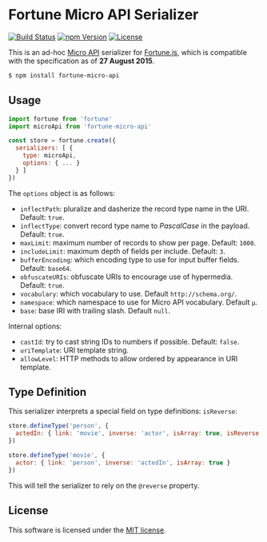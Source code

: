 # Fortune Micro API Serializer

[![Build Status](https://img.shields.io/travis/fortunejs/fortune-micro-api/master.svg?style=flat-square)](https://travis-ci.org/fortunejs/fortune-micro-api)
[![npm Version](https://img.shields.io/npm/v/fortune-micro-api.svg?style=flat-square)](https://www.npmjs.com/package/fortune)
[![License](https://img.shields.io/npm/l/fortune-micro-api.svg?style=flat-square)](https://raw.githubusercontent.com/fortunejs/fortune-micro-api/master/LICENSE)

This is an ad-hoc [Micro API](http://micro-api.org) serializer for [Fortune.js](http://fortunejs.com), which is compatible with the specification as of **27 August 2015**.

```sh
$ npm install fortune-micro-api
```


## Usage

```js
import fortune from 'fortune'
import microApi from 'fortune-micro-api'

const store = fortune.create({
  serializers: [ {
    type: microApi,
    options: { ... }
  } ]
})
```

The `options` object is as follows:

- `inflectPath`: pluralize and dasherize the record type name in the URI. Default: `true`.
- `inflectType`: convert record type name to *PascalCase* in the payload. Default: `true`.
- `maxLimit`: maximum number of records to show per page. Default: `1000`.
- `includeLimit`: maximum depth of fields per include. Default: `3`.
- `bufferEncoding`: which encoding type to use for input buffer fields. Default: `base64`.
- `obfuscateURIs`: obfuscate URIs to encourage use of hypermedia. Default: `true`.
- `vocabulary`: which vocabulary to use. Default `http://schema.org/`.
- `namespace`: which namespace to use for Micro API vocabulary. Default `µ`.
- `base`: base IRI with trailing slash. Default `null`.

Internal options:

- `castId`: try to cast string IDs to numbers if possible. Default: `false`.
- `uriTemplate`: URI template string.
- `allowLevel`: HTTP methods to allow ordered by appearance in URI template.


## Type Definition

This serializer interprets a special field on type definitions: `isReverse`:

```js
store.defineType('person', {
  actedIn: { link: 'movie', inverse: 'actor', isArray: true, isReverse: true }
})

store.defineType('movie', {
  actor: { link: 'person', inverse: 'actedIn', isArray: true }
})
```

This will tell the serializer to rely on the `@reverse` property.


## License

This software is licensed under the [MIT license](https://raw.githubusercontent.com/fortunejs/fortune-micro-api/master/LICENSE).
